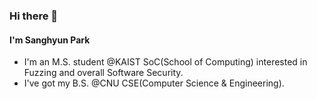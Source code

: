 ### Hi there 👋

#### I'm Sanghyun Park

- I'm an M.S. student @KAIST SoC(School of Computing) interested in Fuzzing and overall Software Security.
- I've got my B.S. @CNU CSE(Computer Science & Engineering).


<!-- ![hy38's GitHub stats](https://github-readme-stats.vercel.app/api?username=hy38&show_icons=true) -->

<!--
**hy38/hy38** is a ✨ _special_ ✨ repository because its `README.md` (this file) appears on your GitHub profile.

Here are some ideas to get you started:

- 🔭 I’m currently working on ...
- 🌱 I’m currently learning ...
- 👯 I’m looking to collaborate on ...
- 🤔 I’m looking for help with ...
- 💬 Ask me about ...
- 📫 How to reach me: ...
- 😄 Pronouns: ...
- ⚡ Fun fact: ...
-->
